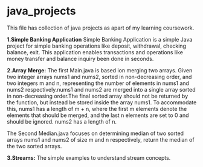 # java_projects

This file has collection of java projects as apart of my learning coursework.

**1.Simple Banking Application**
  Simple Banking Application is a simple Java project for simple banking operations like deposit, withdrawal, checking balance, exit. This application enables transactions and operations  like money transfer and balance inquiry been done in seconds. 

**2.Array Merge:**
  The first Main.java is based ion merging two arrays. Given two integer arrays nums1 and nums2, sorted in non-decreasing order, and two integers m and n, representing the number of elements in nums1 and nums2 respectively.nums1 and nums2 are merged into a single array sorted in non-decreasing order.The final sorted array should not be returned by the function, but instead be stored inside the array nums1. To accommodate this, nums1 has a length of m + n, where the first m elements denote the elements that should be merged, and the last n elements are set to 0 and should be ignored. nums2 has a length of n.

  The Second Median.java focuses on determining median of two sorted arrays nums1 and nums2 of size m and n respectively, return the median of the two sorted arrays.


**3.Streams:**
  The simple examples to understand stream concepts.
